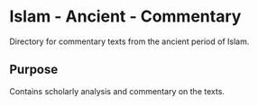 # Islam - Ancient - Commentary

Directory for commentary texts from the ancient period of Islam.

## Purpose
Contains scholarly analysis and commentary on the texts.
